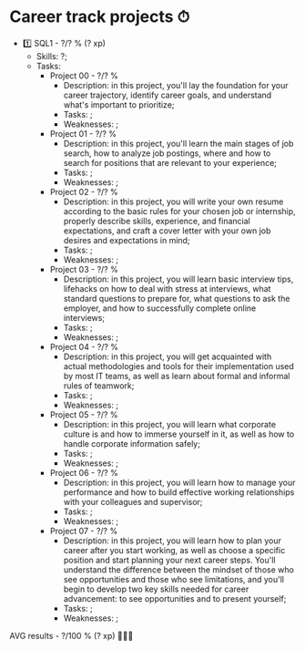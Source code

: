 # Career track projects ⏱

* 1️⃣ SQL1  - ?/? % (? xp)
  * Skills: ?;
  * Tasks:
    * Project 00 - ?/? %
      * Description: in this project, you'll lay the foundation for your career trajectory, identify career goals, and understand what's important to prioritize;
      * Tasks: ;
      * Weaknesses: ;
    * Project 01 - ?/? %
      * Description: in this project, you'll learn the main stages of job search, how to analyze job postings, where and how to search for positions that are relevant to your experience;
      * Tasks: ;
      * Weaknesses: ;
    * Project 02 - ?/? %
      * Description: in this project, you will write your own resume according to the basic rules for your chosen job or internship, properly describe skills, experience, and financial expectations, and craft a cover letter with your own job desires and expectations in mind;
      * Tasks: ;
      * Weaknesses: ;
    * Project 03 - ?/? %
      * Description: in this project, you will learn basic interview tips, lifehacks on how to deal with stress at interviews, what standard questions to prepare for, what questions to ask the employer, and how to successfully complete online interviews;
      * Tasks: ;
      * Weaknesses: ;
    * Project 04 - ?/? %
      * Description: in this project, you will get acquainted with actual methodologies and tools for their implementation used by most IT teams, as well as learn about formal and informal rules of teamwork;
      * Tasks: ;
      * Weaknesses: ;
    * Project 05 - ?/? %
      * Description: in this project, you will learn what corporate culture is and how to immerse yourself in it, as well as how to handle corporate information safely;
      * Tasks: ;
      * Weaknesses: ;
    * Project 06 - ?/? %
      * Description: in this project, you will learn how to manage your performance and how to build effective working relationships with your colleagues and supervisor;
      * Tasks: ;
      * Weaknesses: ;
    * Project 07 - ?/? %
      * Description: in this project, you will learn how to plan your career after you start working, as well as choose a specific position and start planning your next career steps. You'll understand the difference between the mindset of those who see opportunities and those who see limitations, and you'll begin to develop two key skills needed for career advancement: to see opportunities and to present yourself;
      * Tasks: ;
      * Weaknesses: ;

AVG results - ?/100 % (? xp) 🥇🥈🥉
